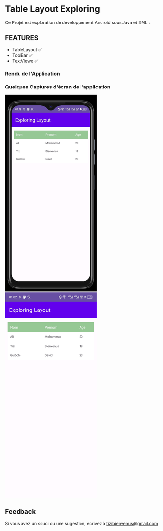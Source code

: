 
# Table Layout Exploring


Ce Projet est exploration de developpement Android sous Java et XML :



## FEATURES

- TableLayout ✅
- ToolBar ✅
- TextViewe ✅

### Rendu de l'Application

### Quelques Captures d'écran de l'application


<img width="300" alt="Table Layout" src="https://github.com/tizibienvenus/Table_Layout/blob/main/Screenshot_20231118-011931.jpg"/>
<img width="300" alt="Table Layout" src="https://github.com/tizibienvenus/Table_Layout/blob/main/Table_Layout.jpg"/>


## Feedback

Si vous avez un souci ou une sugestion, ecrivez à tizibienvenus@gmail.com
